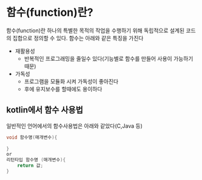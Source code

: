 # 함수(function)란?
함수(function)란 하나의 특별한 목적의 작업을 수행하기 위해 독립적으로 설계된 코드의 집합으로 정의할 수 있다.
함수는 아래와 같은 특징을 가진다
- 재활용성
  - 반복적인 프로그래밍을 줄일수 있다(기능별로 함수를 만들어 사용이 가능하기 때문)
- 가독성
  - 프로그램을 모듈화 시켜 가독성이 좋아진다
  - 후에 유지보수를 할때에도 용이하다

## kotlin에서 함수 사용법
일반적인 언어에서의 함수사용법은 아래와 같았다(C,Java 등)
```Java
void 함수명(매개변수){
    
}
or
리턴타입 함수명 (매개변수){
    return 값;
}
```